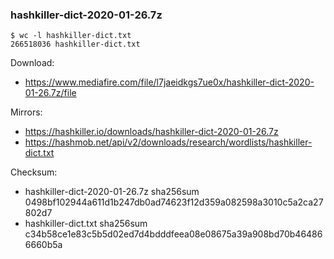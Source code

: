 ### hashkiller-dict-2020-01-26.7z

```
$ wc -l hashkiller-dict.txt
266518036 hashkiller-dict.txt
```

Download:
- https://www.mediafire.com/file/l7jaeidkgs7ue0x/hashkiller-dict-2020-01-26.7z/file

Mirrors:
- https://hashkiller.io/downloads/hashkiller-dict-2020-01-26.7z
- https://hashmob.net/api/v2/downloads/research/wordlists/hashkiller-dict.txt

Checksum:
- hashkiller-dict-2020-01-26.7z sha256sum 0498bf102944a611d1b247db0ad74623f12d359a082598a3010c5a2ca27802d7
- hashkiller-dict.txt sha256sum c34b58ce1e83c5b5d02ed7d4bdddfeea08e08675a39a908bd70b464866660b5a
